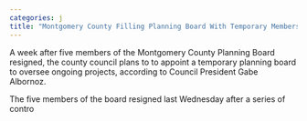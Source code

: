```yaml
---
categories: j
title: "Montgomery County Filling Planning Board With Temporary Members"
---
```


A week after five members of the Montgomery County Planning Board resigned, the county council plans to to appoint a temporary planning board to oversee ongoing projects, according to Council President Gabe Albornoz. 



The five members of the board resigned last Wednesday after a series of contro